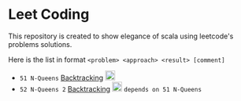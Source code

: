 
# Leet Coding

This repository is created to show elegance of scala using
leetcode's problems solutions.

Here is the list in format `<problem> <approach> <result> [comment]`

- `51 N-Queens` [Backtracking](https://github.com/oybek/leetcoding/blob/master/src/NQueens.scala) <img height="20" alt="accepted" src="https://i.imgur.com/Htvae5k.png" href="">
- `52 N-Queens 2` [Backtracking](https://github.com/oybek/leetcoding/blob/master/src/NQueens2.scala) <img height="20" alt="accepted" src="https://i.imgur.com/Htvae5k.png" href=""> `depends on 51 N-Queens`
